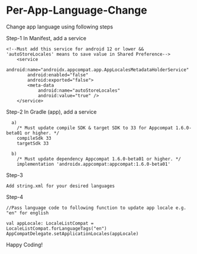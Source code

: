 # Per-App-Language-Change

Change app language using following steps

Step-1
    In Manifest, add a service

    <!--Must add this service for android 12 or lower && 'autoStoreLocales' means to save value in Shared Preference-->
        <service
            android:name="androidx.appcompat.app.AppLocalesMetadataHolderService"
            android:enabled="false"
            android:exported="false">
            <meta-data
                android:name="autoStoreLocales"
                android:value="true" />
        </service>
    
Step-2
    In Gradle (app), add a service
    
      a)
        /* Must update compile SDK & target SDK to 33 for Appcompat 1.6.0-beta01 or higher. */
        compileSdk 33
        targetSdk 33
        
      b)
        /* Must update dependency Appcompat 1.6.0-beta01 or higher. */
        implementation 'androidx.appcompat:appcompat:1.6.0-beta01'
    
Step-3

    Add string.xml for your desired languages
    
Step-4

    //Pass language code to following function to update app locale e.g. "en" for english
      
    val appLocale: LocaleListCompat = LocaleListCompat.forLanguageTags("en")
    AppCompatDelegate.setApplicationLocales(appLocale)
    
Happy Coding!
